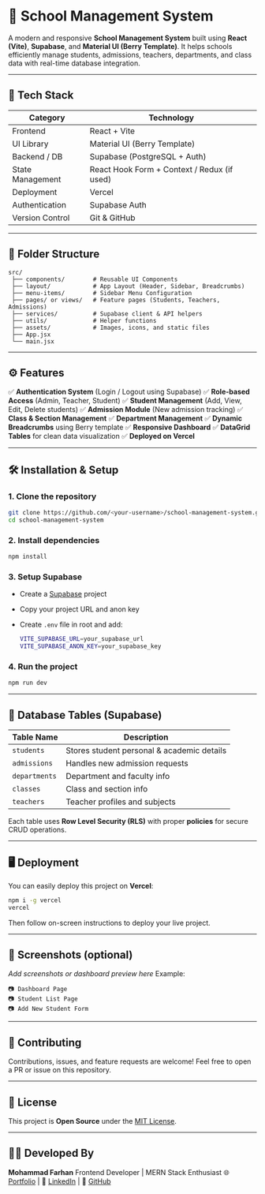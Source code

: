 # 🏫 School Management System

A modern and responsive **School Management System** built using **React (Vite)**, **Supabase**, and **Material UI (Berry Template)**.
It helps schools efficiently manage students, admissions, teachers, departments, and class data with real-time database integration.

---

## 🚀 Tech Stack

| Category         | Technology                                  |
| ---------------- | ------------------------------------------- |
| Frontend         | React + Vite                                |
| UI Library       | Material UI (Berry Template)                |
| Backend / DB     | Supabase (PostgreSQL + Auth)                |
| State Management | React Hook Form + Context / Redux (if used) |
| Deployment       | Vercel                                      |
| Authentication   | Supabase Auth                               |
| Version Control  | Git & GitHub                                |

---

## 📂 Folder Structure

```
src/
 ├── components/        # Reusable UI Components
 ├── layout/            # App Layout (Header, Sidebar, Breadcrumbs)
 ├── menu-items/        # Sidebar Menu Configuration
 ├── pages/ or views/   # Feature pages (Students, Teachers, Admissions)
 ├── services/          # Supabase client & API helpers
 ├── utils/             # Helper functions
 ├── assets/            # Images, icons, and static files
 ├── App.jsx
 └── main.jsx
```

---

## ⚙️ Features

✅ **Authentication System** (Login / Logout using Supabase)
✅ **Role-based Access** (Admin, Teacher, Student)
✅ **Student Management** (Add, View, Edit, Delete students)
✅ **Admission Module** (New admission tracking)
✅ **Class & Section Management**
✅ **Department Management**
✅ **Dynamic Breadcrumbs** using Berry template
✅ **Responsive Dashboard**
✅ **DataGrid Tables** for clean data visualization
✅ **Deployed on Vercel**

---

## 🛠️ Installation & Setup

### 1. Clone the repository

```bash
git clone https://github.com/<your-username>/school-management-system.git
cd school-management-system
```

### 2. Install dependencies

```bash
npm install
```

### 3. Setup Supabase

- Create a [Supabase](https://supabase.com) project
- Copy your project URL and anon key
- Create `.env` file in root and add:

  ```bash
  VITE_SUPABASE_URL=your_supabase_url
  VITE_SUPABASE_ANON_KEY=your_supabase_key
  ```

### 4. Run the project

```bash
npm run dev
```

---

## 🧮 Database Tables (Supabase)

| Table Name    | Description                                |
| ------------- | ------------------------------------------ |
| `students`    | Stores student personal & academic details |
| `admissions`  | Handles new admission requests             |
| `departments` | Department and faculty info                |
| `classes`     | Class and section info                     |
| `teachers`    | Teacher profiles and subjects              |

Each table uses **Row Level Security (RLS)** with proper **policies** for secure CRUD operations.

---

## 🖥️ Deployment

You can easily deploy this project on **Vercel**:

```bash
npm i -g vercel
vercel
```

Then follow on-screen instructions to deploy your live project.

---

## 📸 Screenshots (optional)

_Add screenshots or dashboard preview here_
Example:

```
📷 Dashboard Page
📷 Student List Page
📷 Add New Student Form
```

---

## 🤝 Contributing

Contributions, issues, and feature requests are welcome!
Feel free to open a PR or issue on this repository.

---

## 📜 License

This project is **Open Source** under the [MIT License](LICENSE).

---

## 👨‍💻 Developed By

**Mohammad Farhan**
Frontend Developer | MERN Stack Enthusiast
🌐 [Portfolio](#) | 💼 [LinkedIn](#) | 🐙 [GitHub](https://github.com/Dev-Farhan)

